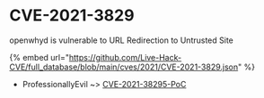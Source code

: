 # CVE-2021-3829

openwhyd is vulnerable to URL Redirection to Untrusted Site

{% embed url="https://github.com/Live-Hack-CVE/full_database/blob/main/cves/2021/CVE-2021-3829.json" %}


* ProfessionallyEvil ~> [CVE-2021-38295-PoC](https://zeste.alice-snow.ru/2021/database/cve-2021-3829/cve-2021-38295-poc-professionallyevil)
